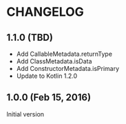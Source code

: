 # CHANGELOG

## 1.1.0 (TBD)

* Add CallableMetadata.returnType
* Add ClassMetadata.isData
* Add ConstructorMetadata.isPrimary
* Update to Kotlin 1.2.0

## 1.0.0 (Feb 15, 2016)

Initial version
